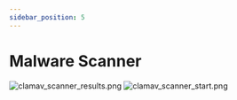 ```yaml
---
sidebar_position: 5
---
```


# Malware Scanner
![clamav_scanner_results.png](/img/panel/v1/files/clamav_scanner_results.png)
![clamav_scanner_start.png](/img/panel/v1/files/clamav_scanner_start.png)
